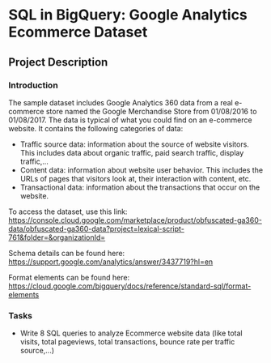 # SQL in BigQuery: Google Analytics Ecommerce Dataset
## Project Description
### Introduction
The sample dataset includes Google Analytics 360 data from a real e-commerce store named the Google Merchandise Store from 01/08/2016 to 01/08/2017. The data is typical of what you could find on an e-commerce website. It contains the following categories of data:
- Traffic source data: information about the source of website visitors. This includes data about organic traffic, paid search traffic, display traffic,...
- Content data: information about website user behavior. This includes the URLs of pages that visitors look at, their interaction with content, etc.
- Transactional data: information about the transactions that occur on the website.

To access the dataset, use this link: https://console.cloud.google.com/marketplace/product/obfuscated-ga360-data/obfuscated-ga360-data?project=lexical-script-761&folder=&organizationId=

Schema details can be found here: https://support.google.com/analytics/answer/3437719?hl=en

Format elements can be found here: https://cloud.google.com/bigquery/docs/reference/standard-sql/format-elements
### Tasks
- Write 8 SQL queries to analyze Ecommerce website data (like total visits, total pageviews, total transactions, bounce rate per traffic source,...)
